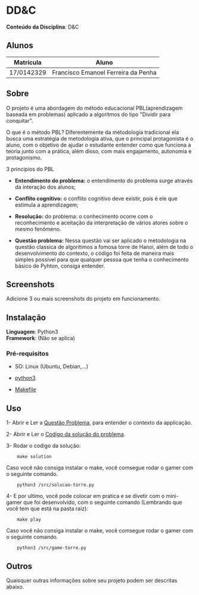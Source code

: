 # DD&C

**Conteúdo da Disciplina**: D&C<br>

## Alunos
|Matrícula | Aluno |
| -- | -- |
| 17/0142329  | Francisco Emanoel Ferreira da Penha |


## Sobre 

O projeto é uma abordagem do método educacional PBL(aprendizagem baseada em problemas) aplicado a algoritmos do tipo "Dividir para conquitar".

O que é o método PBL? Diferentemente da métodologia tradicional ela busca uma  estratégia de metodologia ativa, que o principal protagonista é o aluno, com o objetivo de ajudar o estudante entender como que funciona a teoria junto com a prática, além disso, com mais engajamento, autonomia e protagonismo.

3 principios do PBL

* **Entendimento do problema:** o entendimento do problema surge através da interação dos alunos;
* **Conflito cognitivo:** o conflito cognitivo deve existir, pois é ele que estimula a aprendizagem;
* **Resolução:** do problema: o conhecimento ocorre com o reconhecimento e aceitação da interpretação de vários atores sobre o mesmo fenômeno.

* **Questão problema:** Nessa questão vai ser aplicado o metodologia na questão classica de algoritimos a fomosa torre de Hanoi, além de todo o desenvolvimento do contexto, o código foi feita de maneira mais simples possível para que qualquer pessoa que tenha o conhecimento básico de Pyhton, consiga entender.

## Screenshots
Adicione 3 ou mais screenshots do projeto em funcionamento.

## Instalação 
**Linguagem**: Python3<br>
**Framework**: (Não se aplica)<br>


### Pré-requisitos
- SO: Linux (Ubuntu, Debian,...)
- [python3](https://python.org.br/instalacao-linux/)

- [Makefile](https://howtoinstall.co/pt/make)

## Uso 
1- Abrir e Ler a [Questão Problema](./Questao-problema.md), para entender o contexto da applicação.


2- Abrir e Ler o [Codigo da solução do problema](./src/solucao-torre.py).


3- Rodar o codigo da solução:

        make solution

Caso você não consiga instalar o make, você comsegue rodar o gamer com o seguinte comando.   

        python3 /src/solucao-torre.py




4- E por ultimo, você pode colocar em pratica e se divetir com o mini-gamer que foi desenvolvido, com o seguinte comando (Lembrando que você tem que está na pasta raiz):

        make play

Caso você não consiga instalar o make, você comsegue rodar o gamer com o seguinte comando.

        python3 /src/game-torre.py


## Outros 
Quaisquer outras informações sobre seu projeto podem ser descritas abaixo.




